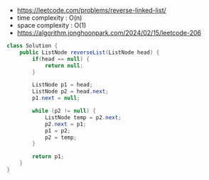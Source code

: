 - https://leetcode.com/problems/reverse-linked-list/
- time complexity : O(n)
- space complexity : O(1)
- https://algorithm.jonghoonpark.com/2024/02/15/leetcode-206

```java
class Solution {
    public ListNode reverseList(ListNode head) {
        if(head == null) {
            return null;
        }

        ListNode p1 = head;
        ListNode p2 = head.next;
        p1.next = null;

        while (p2 != null) {
            ListNode temp = p2.next;
            p2.next = p1;
            p1 = p2;
            p2 = temp;
        }

        return p1;
    }
}
```
